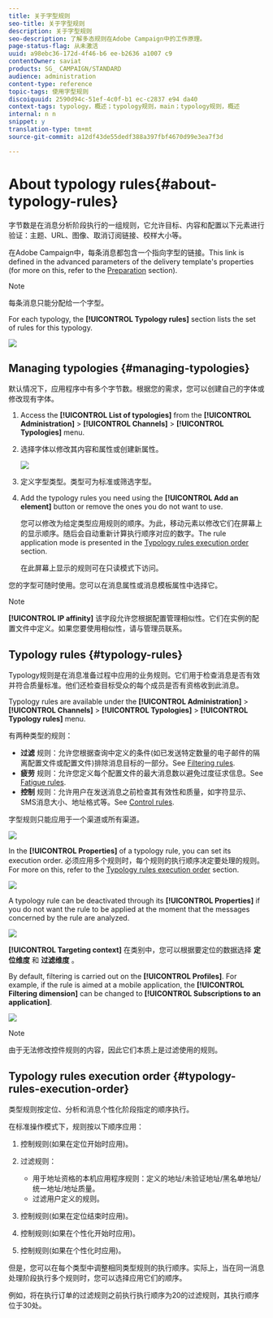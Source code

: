 ```yaml
---
title: 关于字型规则
seo-title: 关于字型规则
description: 关于字型规则
seo-description: 了解多态规则在Adobe Campaign中的工作原理。
page-status-flag: 从未激活
uuid: a98ebc36-172d-4f46-b6 ee-b2636 a1007 c9
contentOwner: saviat
products: SG_ CAMPAIGN/STANDARD
audience: administration
content-type: reference
topic-tags: 使用字型规则
discoiquuid: 2590d94c-51ef-4c0f-b1 ec-c2837 e94 da40
context-tags: typology，概述；typology规则，main；typology规则，概述
internal: n n
snippet: y
translation-type: tm+mt
source-git-commit: a12df43de55dedf388a397fbf4670d99e3ea7f3d

---
```



# About typology rules{#about-typology-rules}

字节数是在消息分析阶段执行的一组规则，它允许目标、内容和配置以下元素进行验证：主题、URL、图像、取消订阅链接、校样大小等。

在Adobe Campaign中，每条消息都包含一个指向字型的链接。This link is defined in the advanced parameters of the delivery template's properties (for more on this, refer to the [Preparation](../../administration/using/configuring-email-channel.md#preparation) section).

>[!NOTE]
>
>每条消息只能分配给一个字型。

For each typology, the **[!UICONTROL Typology rules]** section lists the set of rules for this typology.

![](assets/typology_typo-rule-list.png)

## Managing typologies {#managing-typologies}

默认情况下，应用程序中有多个字节数。根据您的需求，您可以创建自己的字体或修改现有字体。

1. Access the **[!UICONTROL List of typologies]** from the **[!UICONTROL Administration]** &gt; **[!UICONTROL Channels]** &gt; **[!UICONTROL Typologies]** menu.
1. 选择字体以修改其内容和属性或创建新属性。

   ![](assets/typology_list.png)

1. 定义字型类型。类型可为标准或筛选字型。
1. Add the typology rules you need using the **[!UICONTROL Add an element]** button or remove the ones you do not want to use.

   您可以修改为给定类型应用规则的顺序。为此，移动元素以修改它们在屏幕上的显示顺序。随后会自动重新计算执行顺序对应的数字。The rule application mode is presented in the [Typology rules execution order](../../administration/using/about-typology-rules.md#typology-rules-execution-order) section.

   在此屏幕上显示的规则可在只读模式下访问。

您的字型可随时使用。您可以在消息属性或消息模板属性中选择它。

>[!NOTE]
>
>**[!UICONTROL IP affinity]** 该字段允许您根据配置管理相似性。它们在实例的配置文件中定义。如果您要使用相似性，请与管理员联系。

## Typology rules {#typology-rules}

Typology规则是在消息准备过程中应用的业务规则。它们用于检查消息是否有效并符合质量标准。他们还检查目标受众的每个成员是否有资格收到此消息。

Typology rules are available under the **[!UICONTROL Administration]** &gt; **[!UICONTROL Channels]** &gt; **[!UICONTROL Typologies]** &gt; **[!UICONTROL Typology rules]** menu.

有两种类型的规则：

* **过滤** 规则：允许您根据查询中定义的条件(如已发送特定数量的电子邮件的隔离配置文件或配置文件)排除消息目标的一部分。See [Filtering rules](../../administration/using/filtering-rules.md).
* **疲劳** 规则：允许您定义每个配置文件的最大消息数以避免过度征求信息。See [Fatigue rules](../../administration/using/fatigue-rules.md).
* **控制** 规则：允许用户在发送消息之前检查其有效性和质量，如字符显示、SMS消息大小、地址格式等。See [Control rules](../../administration/using/control-rules.md).

字型规则只能应用于一个渠道或所有渠道。

![](assets/typology_channel.png)

In the **[!UICONTROL Properties]** of a typology rule, you can set its execution order. 必须应用多个规则时，每个规则的执行顺序决定要处理的规则。For more on this, refer to the [Typology rules execution order](../../administration/using/about-typology-rules.md#typology-rules-execution-order) section.

![](assets/typology_rule-active.png)

A typology rule can be deactivated through its **[!UICONTROL Properties]** if you do not want the rule to be applied at the moment that the messages concerned by the rule are analyzed.

![](assets/typology_rule-order.png)

**[!UICONTROL Targeting context]** 在类别中，您可以根据要定位的数据选择 **定位维度** 和 **过滤维度** 。

By default, filtering is carried out on the **[!UICONTROL Profiles]**. For example, if the rule is aimed at a mobile application, the **[!UICONTROL Filtering dimension]** can be changed to **[!UICONTROL Subscriptions to an application]**.

![](assets/typology_rule-order_2.png)

>[!NOTE]
>
>由于无法修改控件规则的内容，因此它们本质上是过滤使用的规则。

## Typology rules execution order {#typology-rules-execution-order}

类型规则按定位、分析和消息个性化阶段指定的顺序执行。

在标准操作模式下，规则按以下顺序应用：

1. 控制规则(如果在定位开始时应用)。
1. 过滤规则：

   * 用于地址资格的本机应用程序规则：定义的地址/未验证地址/黑名单地址/统一地址/地址质量。
   * 过滤用户定义的规则。

1. 控制规则(如果在定位结束时应用)。
1. 控制规则(如果在个性化开始时应用)。
1. 控制规则(如果在个性化时应用)。

但是，您可以在每个类型中调整相同类型规则的执行顺序。实际上，当在同一消息处理阶段执行多个规则时，您可以选择应用它们的顺序。

例如，将在执行订单的过滤规则之前执行执行顺序为20的过滤规则，其执行顺序位于30处。
